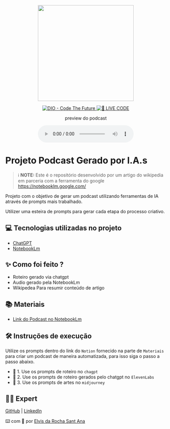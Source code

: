 <p align="center">
<img 
    src="./assets/cover.png"
    width="300"
/>
</p>

<p align="center">
<a href="https://dio.me/">
    <img 
        src="https://img.shields.io/badge/DIO-Code_The_Future-28DA77?logo=youtube" 
        alt="DIO - Code The Future">
</a>
<a href="https://dio.me/">
<img 
    src="https://img.shields.io/badge/🔴_LIVE_CODE-FF5E72" 
    alt="🔴 LIVE CODE">
</a>
</p>

<p align="center">
    preview do podcast
</p>

<div align="center">
    <audio src="output/podcast_editado.MP3" controls title="Podcast editado"></audio>
</div>

# Projeto Podcast Gerado por I.A.s


 > ℹ️ **NOTE:** Este é o repositório desenvolvido por um artigo do wikipedia em parceria com a ferramenta do google https://notebooklm.google.com/

Projeto com o objetivo de gerar um podcast utilizando ferramentas de IA através de prompts mais trabalhado.

Utilizer uma esteira de prompts para gerar cada etapa do processo criativo.

## 💻 Tecnologias utilizadas no projeto

- [ChatGPT](https://chat.openai.com/) 
- [NotebookLm](https://notebooklm.google.com/)


## ✨ Como foi feito ?

- Roteiro gerado via chatgpt
- Audio gerado pela NotebookLm
- Wikipedea Para resumir conteúdo de artigo


## 📚 Materiais

- [Link do Podcast no NotebookLm](https://notebooklm.google.com/notebook/b3dfb465-4cba-45b3-8b3a-69a698a846a6/audio)


## 🛠️ Instruções de execução

Utilize os prompts dentro do link do `Notion` fornecido na parte de `Materiais` para criar um podcast de maneira automatizada, para isso siga o passo a passo abaixo.

- 🤖 1. Use os prompts de roteiro no `chagpt`
- 🤖 2. Use os prompts de roteiro gerados pelo chatgpt no  `ElevenLabs`
- 🤖 3. Use os prompts de artes no `midjourney`

## 👨‍💻 Expert

<p><a href="https://github.com/Jarelvis" target="_blank" rel="noopener noreferrer">GitHub</a> | <a href="https://www.linkedin.com/in/elvis-da-rocha-sant-ana-2167ab260" target="_blank" rel="noopener noreferrer">LinkedIn</a></p>



⌨️ com 💜 por [Elvis da Rocha Sant Ana](https://github.com/jarelvis)
